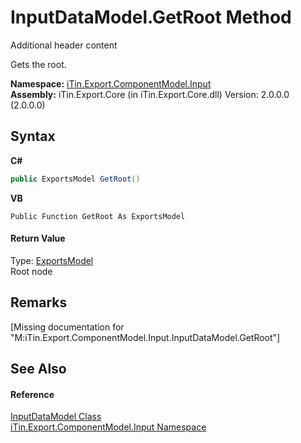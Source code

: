 # InputDataModel.GetRoot Method 
Additional header content 

Gets the root.

**Namespace:**&nbsp;<a href="N_iTin_Export_ComponentModel_Input">iTin.Export.ComponentModel.Input</a><br />**Assembly:**&nbsp;iTin.Export.Core (in iTin.Export.Core.dll) Version: 2.0.0.0 (2.0.0.0)

## Syntax

**C#**<br />
``` C#
public ExportsModel GetRoot()
```

**VB**<br />
``` VB
Public Function GetRoot As ExportsModel
```


#### Return Value
Type: <a href="T_iTin_Export_Model_ExportsModel">ExportsModel</a><br />Root node

## Remarks
\[Missing <remarks> documentation for "M:iTin.Export.ComponentModel.Input.InputDataModel.GetRoot"\]

## See Also


#### Reference
<a href="T_iTin_Export_ComponentModel_Input_InputDataModel">InputDataModel Class</a><br /><a href="N_iTin_Export_ComponentModel_Input">iTin.Export.ComponentModel.Input Namespace</a><br />